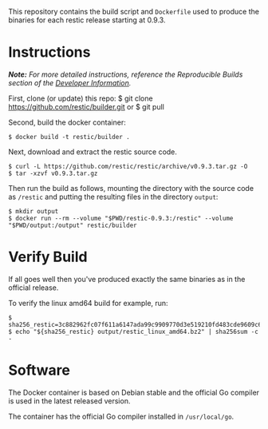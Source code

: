 This repository contains the build script and `Dockerfile` used to produce the
binaries for each restic release starting at 0.9.3.

Instructions
============

***Note:** For more detailed instructions, reference the Reproducible Builds section of the [Developer Information](https://github.com/restic/restic/blob/master/doc/developer_information.rst).*

First, clone (or update) this repo:
    $ git clone https://github.com/restic/builder.git
    or 
    $ git pull

Second, build the docker container:

    $ docker build -t restic/builder .

Next, download and extract the restic source code.

    $ curl -L https://github.com/restic/restic/archive/v0.9.3.tar.gz -O
    $ tar -xzvf v0.9.3.tar.gz

Then run the build as follows, mounting the directory with the source code as `/restic` and putting the resulting files in the directory `output`:

    $ mkdir output
    $ docker run --rm --volume "$PWD/restic-0.9.3:/restic" --volume "$PWD/output:/output" restic/builder

Verify Build
============
If all goes well then you've produced exactly the same binaries as in the official release.

To verify the linux amd64 build for example, run:

    $ sha256_restic=3c882962fc07f611a6147ada99c9909770d3e519210fd483cde9609c6bdd900c
    $ echo "${sha256_restic} output/restic_linux_amd64.bz2" | sha256sum -c -

Software
========

The Docker container is based on Debian stable and the official Go compiler is
used in the latest released version.

The container has the official Go compiler installed in `/usr/local/go`.
